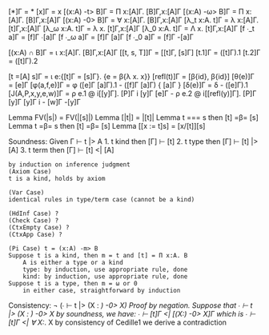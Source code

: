 

[*]Γ = *
[x]Γ = x
[(x:A) -t> B]Γ = Π x:[A]Γ. [B]Γ,x:[A]Γ
[(x:A) -ω> B]Γ = Π x:[A]Γ. [B]Γ,x:[A]Γ
[(x:A) -0> B]Γ = ∀ x:[A]Γ. [B]Γ,x:[A]Γ
[λ_t x:A. t]Γ = λ x:[A]Γ. [t]Γ,x:[A]Γ
[λ_ω x:A. t]Γ = λ x. [t]Γ,x:[A]Γ
[λ_0 x:A. t]Γ = Λ x. [t]Γ,x:[A]Γ
[f ∙_t a]Γ = [f]Γ ∙[a]Γ
[f ∙_ω a]Γ = [f]Γ [a]Γ
[f ∙_0 a]Γ = [f]Γ -[a]Γ

[(x:A) ∩ B]Γ = ι x:[A]Γ. [B]Γ,x:[A]Γ
[[t, s, T]]Γ = [[t]Γ, [s]Γ]
[t.1]Γ = ([t]Γ).1
[t.2]Γ = ([t]Γ).2

[t =[A] s]Γ = ι e:{[t]Γ = [s]Γ}. {e = β{λ x. x}}
[refl(t)]Γ = [β{id}, β{id}]
[θ(e)]Γ = [e]Γ
[φ(a,f,e)]Γ = φ ([e]Γ [a]Γ).1 - ([f]Γ [a]Γ) { [a]Γ }
[δ(e)]Γ = δ - ([e]Γ).1
[J(A,P,x,y,e,w)]Γ = 
    ρ e.1 @ i[[y]Γ]. [P]Γ i [y]Γ [e]Γ -
    ρ e.2 @ i[[refl(y)]Γ]. [P]Γ [y]Γ [y]Γ i -
    [w]Γ -[y]Γ

Lemma FV(|s|) = FV(|[s]|)
Lemma [|t|] = |[t]|
Lemma t === s then [t] =β= [s]
Lemma t =β= s then [t] =β= [s]
Lemma [[x := t]s] = [x/[t]][s]

Soundness: Given Γ ⊢ t |> A
    1. t kind then [Γ] ⊢ [t]
    2. t type then [Γ] ⊢ [t] |> [A]
    3. t term then [Γ] ⊢ [t] <| [A] 
    
    by induction on inference judgment
    (Axiom Case)
    t is a kind, holds by axiom

    (Var Case)
    identical rules in type/term case (cannot be a kind)

    (HdInf Case) ?
    (Check Case) ?
    (CtxEmpty Case) ?
    (CtxApp Case) ?

    (Pi Case) t = (x:A) -m> B
    Suppose t is a kind, then m = t and [t] = Π x:A. B
        A is either a type or a kind
        type: by induction, use appropriate rule, done
        kind: by induction, use appropriate rule, done
    Suppose t is a type, then m = ω or 0
        in either case, straightforward by induction



Consistency: ¬ (∙ ⊢ t |> (X : *) -0> X)
    Proof by negation.
    Suppose that ∙ ⊢ t |> (X : *) -0> X
    by soundness, we have:
    ∙ ⊢ [t]Γ <| [(X:*) -0> X]Γ which is
    ∙ ⊢ [t]Γ <| ∀ X:*. X
    by consistency of Cedille1 we derive a contradiction

